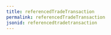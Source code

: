 ```yaml
---
title: referencedTradeTransaction
permalink: referencedTradeTransaction
jsonid: referencedtradetransaction
---
```

